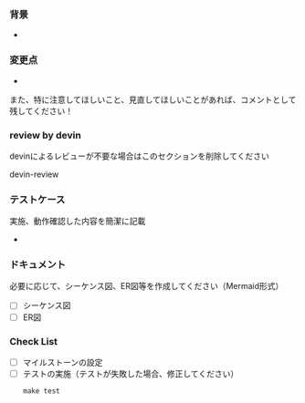 ### 背景

-

### 変更点

-

また、特に注意してほしいこと、見直してほしいことがあれば、コメントとして残してください！

### review by devin

devinによるレビューが不要な場合はこのセクションを削除してください

devin-review

### テストケース

実施、動作確認した内容を簡潔に記載

-

### ドキュメント

必要に応じて、シーケンス図、ER図等を作成してください（Mermaid形式）

- [ ] シーケンス図
- [ ] ER図

### Check List

- [ ] マイルストーンの設定
- [ ] テストの実施（テストが失敗した場合、修正してください）
  ```
  make test
  ```
